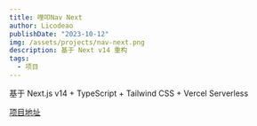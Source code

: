 ```yaml
---
title: 哩叩Nav Next
author: Licodeao
publishDate: "2023-10-12"
img: /assets/projects/nav-next.png
description: 基于 Next v14 重构
tags:
  - 项目
---
```


基于 Next.js v14 + TypeScript + Tailwind CSS + Vercel Serverless

[项目地址](https://lico-nav-next.vercel.app/)
